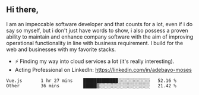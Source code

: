 ## Hi there,

I am an impeccable software developer and that counts for a lot, even if i do say so myself, but i don't just have words to show, i also possess a proven ability to maintain and enhance company software with the aim of improving operational functionality in line with business requirement. I build for the web and businesses with my favorite stacks.
- ⚡ Finding my way into cloud services a lot (it's really interesting).
- Acting Professional on LinkedIn: https://linkedin.com/in/adebayo-moses

<!--START_SECTION:waka-->

```text
Vue.js       1 hr 27 mins    █████████████░░░░░░░░░░░░   52.16 %
Other        36 mins         █████▒░░░░░░░░░░░░░░░░░░░   21.42 %
```

<!--END_SECTION:waka-->
